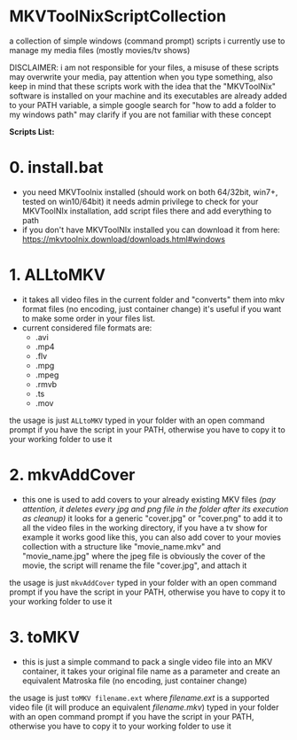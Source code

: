 # MKVToolNixScriptCollection
a collection of simple windows (command prompt) scripts i currently use to manage my media files (mostly movies/tv shows)

DISCLAIMER: i am not responsible for your files, a misuse of these scripts may overwrite your media, pay attention when you type something, also keep in mind that these scripts work with the idea that the "MKVToolNix" software is installed on your machine and its executables are already added to your PATH variable, a simple google search for "how to add a folder to my windows path" may clarify if you are not familiar with these concept

**Scripts List:**
# 0. install.bat
- you need MKVToolnix installed (should work on both 64/32bit, win7+, tested on win10/64bit) it needs admin privilege to check for your MKVToolNIx installation, add script files there and add everything to path
- if you don't have MKVToolNIx installed you can download it from here: https://mkvtoolnix.download/downloads.html#windows

# 1. ALLtoMKV
- it takes all video files in the current folder and "converts" them into mkv format files (no encoding, just container change) it's useful if you want to make some order in your files list.
- current considered file formats are:
  - .avi 
  - .mp4 
  - .flv 
  - .mpg 
  - .mpeg 
  - .rmvb 
  - .ts 
  - .mov

the usage is just ``` ALLtoMKV ``` typed in your folder with an open command prompt if you have the script in your PATH, otherwise you have to copy it to your working folder to use it

# 2. mkvAddCover
- this one is used to add covers to your already existing MKV files _(pay attention, it deletes every jpg and png file in the folder after its execution as cleanup)_ it looks for a generic "cover.jpg" or "cover.png" to add it to all the video files in the working directory, if you have a tv show for example it works good like this, you can also add cover to your movies collection with a structure like "movie_name.mkv" and "movie_name.jpg" where the jpeg file is obviously the cover of the movie, the script will rename the file "cover.jpg", and attach it

the usage is just ``` mkvAddCover ``` typed in your folder with an open command prompt if you have the script in your PATH, otherwise you have to copy it to your working folder to use it

# 3. toMKV
- this is just a simple command to pack a single video file into an MKV container, it takes your original file name as a parameter and create an equivalent Matroska file (no encoding, just container change)

the usage is just ``` toMKV filename.ext ``` where _filename.ext_ is a supported video file (it will produce an equivalent _filename.mkv_) typed in your folder with an open command prompt if you have the script in your PATH, otherwise you have to copy it to your working folder to use it
